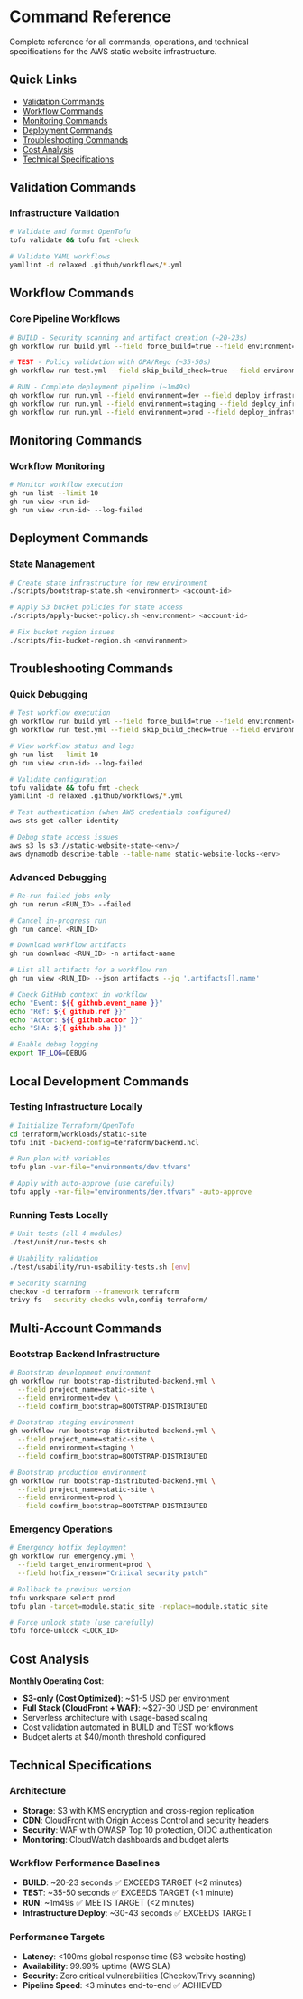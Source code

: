 # Command Reference

Complete reference for all commands, operations, and technical specifications for the AWS static website infrastructure.

## Quick Links
- [Validation Commands](#validation-commands)
- [Workflow Commands](#workflow-commands)
- [Monitoring Commands](#monitoring-commands)
- [Deployment Commands](#deployment-commands)
- [Troubleshooting Commands](#troubleshooting-commands)
- [Cost Analysis](#cost-analysis)
- [Technical Specifications](#technical-specifications)

## Validation Commands

### Infrastructure Validation

```bash
# Validate and format OpenTofu
tofu validate && tofu fmt -check

# Validate YAML workflows
yamllint -d relaxed .github/workflows/*.yml
```

## Workflow Commands

### Core Pipeline Workflows

```bash
# BUILD - Security scanning and artifact creation (~20-23s)
gh workflow run build.yml --field force_build=true --field environment=dev

# TEST - Policy validation with OPA/Rego (~35-50s)
gh workflow run test.yml --field skip_build_check=true --field environment=dev

# RUN - Complete deployment pipeline (~1m49s)
gh workflow run run.yml --field environment=dev --field deploy_infrastructure=true --field deploy_website=true
gh workflow run run.yml --field environment=staging --field deploy_infrastructure=true
gh workflow run run.yml --field environment=prod --field deploy_infrastructure=true
```

## Monitoring Commands

### Workflow Monitoring

```bash
# Monitor workflow execution
gh run list --limit 10
gh run view <run-id>
gh run view <run-id> --log-failed
```

## Deployment Commands

### State Management

```bash
# Create state infrastructure for new environment
./scripts/bootstrap-state.sh <environment> <account-id>

# Apply S3 bucket policies for state access
./scripts/apply-bucket-policy.sh <environment> <account-id>

# Fix bucket region issues
./scripts/fix-bucket-region.sh <environment>
```

## Troubleshooting Commands

### Quick Debugging

```bash
# Test workflow execution
gh workflow run build.yml --field force_build=true --field environment=dev
gh workflow run test.yml --field skip_build_check=true --field environment=dev

# View workflow status and logs
gh run list --limit 10
gh run view <run-id> --log-failed

# Validate configuration
tofu validate && tofu fmt -check
yamllint -d relaxed .github/workflows/*.yml

# Test authentication (when AWS credentials configured)
aws sts get-caller-identity

# Debug state access issues
aws s3 ls s3://static-website-state-<env>/
aws dynamodb describe-table --table-name static-website-locks-<env>
```

### Advanced Debugging

```bash
# Re-run failed jobs only
gh run rerun <RUN_ID> --failed

# Cancel in-progress run
gh run cancel <RUN_ID>

# Download workflow artifacts
gh run download <RUN_ID> -n artifact-name

# List all artifacts for a workflow run
gh run view <RUN_ID> --json artifacts --jq '.artifacts[].name'

# Check GitHub context in workflow
echo "Event: ${{ github.event_name }}"
echo "Ref: ${{ github.ref }}"
echo "Actor: ${{ github.actor }}"
echo "SHA: ${{ github.sha }}"

# Enable debug logging
export TF_LOG=DEBUG
```

## Local Development Commands

### Testing Infrastructure Locally

```bash
# Initialize Terraform/OpenTofu
cd terraform/workloads/static-site
tofu init -backend-config=terraform/backend.hcl

# Run plan with variables
tofu plan -var-file="environments/dev.tfvars"

# Apply with auto-approve (use carefully)
tofu apply -var-file="environments/dev.tfvars" -auto-approve
```

### Running Tests Locally

```bash
# Unit tests (all 4 modules)
./test/unit/run-tests.sh

# Usability validation
./test/usability/run-usability-tests.sh [env]

# Security scanning
checkov -d terraform --framework terraform
trivy fs --security-checks vuln,config terraform/
```

## Multi-Account Commands

### Bootstrap Backend Infrastructure

```bash
# Bootstrap development environment
gh workflow run bootstrap-distributed-backend.yml \
  --field project_name=static-site \
  --field environment=dev \
  --field confirm_bootstrap=BOOTSTRAP-DISTRIBUTED

# Bootstrap staging environment
gh workflow run bootstrap-distributed-backend.yml \
  --field project_name=static-site \
  --field environment=staging \
  --field confirm_bootstrap=BOOTSTRAP-DISTRIBUTED

# Bootstrap production environment
gh workflow run bootstrap-distributed-backend.yml \
  --field project_name=static-site \
  --field environment=prod \
  --field confirm_bootstrap=BOOTSTRAP-DISTRIBUTED
```

### Emergency Operations

```bash
# Emergency hotfix deployment
gh workflow run emergency.yml \
  --field target_environment=prod \
  --field hotfix_reason="Critical security patch"

# Rollback to previous version
tofu workspace select prod
tofu plan -target=module.static_site -replace=module.static_site

# Force unlock state (use carefully)
tofu force-unlock <LOCK_ID>
```

## Cost Analysis

**Monthly Operating Cost**:
- **S3-only (Cost Optimized)**: ~$1-5 USD per environment
- **Full Stack (CloudFront + WAF)**: ~$27-30 USD per environment
- Serverless architecture with usage-based scaling
- Cost validation automated in BUILD and TEST workflows
- Budget alerts at $40/month threshold configured

## Technical Specifications

### Architecture
- **Storage**: S3 with KMS encryption and cross-region replication
- **CDN**: CloudFront with Origin Access Control and security headers
- **Security**: WAF with OWASP Top 10 protection, OIDC authentication
- **Monitoring**: CloudWatch dashboards and budget alerts

### Workflow Performance Baselines
- **BUILD**: ~20-23 seconds ✅ EXCEEDS TARGET (<2 minutes)
- **TEST**: ~35-50 seconds ✅ EXCEEDS TARGET (<1 minute)
- **RUN**: ~1m49s ✅ MEETS TARGET (<2 minutes)
- **Infrastructure Deploy**: ~30-43 seconds ✅ EXCEEDS TARGET

### Performance Targets
- **Latency**: <100ms global response time (S3 website hosting)
- **Availability**: 99.99% uptime (AWS SLA)
- **Security**: Zero critical vulnerabilities (Checkov/Trivy scanning)
- **Pipeline Speed**: <3 minutes end-to-end ✅ ACHIEVED